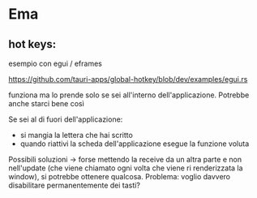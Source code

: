 
# Ema 
## hot keys:
esempio con egui / eframes

https://github.com/tauri-apps/global-hotkey/blob/dev/examples/egui.rs

funziona ma lo prende solo se sei all'interno dell'applicazione. Potrebbe anche starci bene così 

Se sei al di fuori dell'applicazione: 
- si mangia la lettera che hai scritto 
- quando riattivi la scheda dell'applicazione esegue la funzione voluta

Possibili soluzioni -> forse mettendo la receive da un altra parte e non nell'update (che viene chiamato ogni volta che viene ri renderizzata la window), si potrebbe ottenere qualcosa. 
Problema: voglio davvero disabilitare permanentemente dei tasti?

